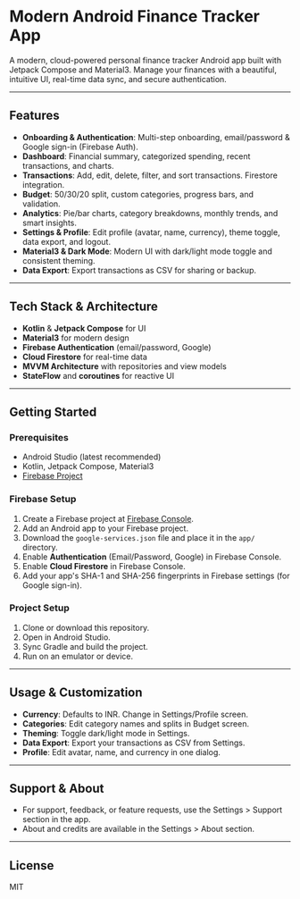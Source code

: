 # Modern Android Finance Tracker App

A modern, cloud-powered personal finance tracker Android app built with Jetpack Compose and Material3. Manage your finances with a beautiful, intuitive UI, real-time data sync, and secure authentication.

---

## Features
- **Onboarding & Authentication**: Multi-step onboarding, email/password & Google sign-in (Firebase Auth).
- **Dashboard**: Financial summary, categorized spending, recent transactions, and charts.
- **Transactions**: Add, edit, delete, filter, and sort transactions. Firestore integration.
- **Budget**: 50/30/20 split, custom categories, progress bars, and validation.
- **Analytics**: Pie/bar charts, category breakdowns, monthly trends, and smart insights.
- **Settings & Profile**: Edit profile (avatar, name, currency), theme toggle, data export, and logout.
- **Material3 & Dark Mode**: Modern UI with dark/light mode toggle and consistent theming.
- **Data Export**: Export transactions as CSV for sharing or backup.

---

## Tech Stack & Architecture
- **Kotlin** & **Jetpack Compose** for UI
- **Material3** for modern design
- **Firebase Authentication** (email/password, Google)
- **Cloud Firestore** for real-time data
- **MVVM Architecture** with repositories and view models
- **StateFlow** and **coroutines** for reactive UI

---

## Getting Started

### Prerequisites
- Android Studio (latest recommended)
- Kotlin, Jetpack Compose, Material3
- [Firebase Project](https://console.firebase.google.com/)

### Firebase Setup
1. Create a Firebase project at [Firebase Console](https://console.firebase.google.com/).
2. Add an Android app to your Firebase project.
3. Download the `google-services.json` file and place it in the `app/` directory.
4. Enable **Authentication** (Email/Password, Google) in Firebase Console.
5. Enable **Cloud Firestore** in Firebase Console.
6. Add your app's SHA-1 and SHA-256 fingerprints in Firebase settings (for Google sign-in).

### Project Setup
1. Clone or download this repository.
2. Open in Android Studio.
3. Sync Gradle and build the project.
4. Run on an emulator or device.

---

## Usage & Customization
- **Currency**: Defaults to INR. Change in Settings/Profile screen.
- **Categories**: Edit category names and splits in Budget screen.
- **Theming**: Toggle dark/light mode in Settings.
- **Data Export**: Export your transactions as CSV from Settings.
- **Profile**: Edit avatar, name, and currency in one dialog.

---

## Support & About
- For support, feedback, or feature requests, use the Settings > Support section in the app.
- About and credits are available in the Settings > About section.

---

## License
MIT 